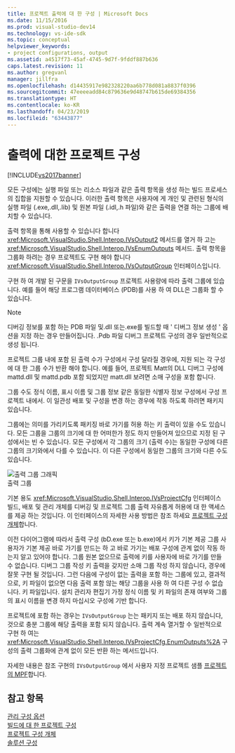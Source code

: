 ```yaml
---
title: 프로젝트 출력에 대 한 구성 | Microsoft Docs
ms.date: 11/15/2016
ms.prod: visual-studio-dev14
ms.technology: vs-ide-sdk
ms.topic: conceptual
helpviewer_keywords:
- project configurations, output
ms.assetid: a4517f73-45af-4745-9d7f-9fddf887b636
caps.latest.revision: 11
ms.author: gregvanl
manager: jillfra
ms.openlocfilehash: d14435917e982328220aa6b778d081a8837f0396
ms.sourcegitcommit: 47eeeeadd84c879636e9d48747b615de69384356
ms.translationtype: HT
ms.contentlocale: ko-KR
ms.lasthandoff: 04/23/2019
ms.locfileid: "63443877"
---
```

# <a name="project-configuration-for-output"></a>출력에 대한 프로젝트 구성
[!INCLUDE[vs2017banner](../../includes/vs2017banner.md)]

모든 구성에는 실행 파일 또는 리소스 파일과 같은 출력 항목을 생성 하는 빌드 프로세스의 집합을 지원할 수 있습니다. 이러한 출력 항목은 사용자에 게 개인 및 관련된 형식의 실행 파일 (.exe,.dll,.lib) 및 원본 파일 (.idl,.h 파일)와 같은 출력을 연결 하는 그룹에 배치할 수 있습니다.  
  
 출력 항목을 통해 사용할 수 있습니다 합니다 <xref:Microsoft.VisualStudio.Shell.Interop.IVsOutput2> 메서드를 열거 하 고는 <xref:Microsoft.VisualStudio.Shell.Interop.IVsEnumOutputs> 메서드. 출력 항목을 그룹화 하려는 경우 프로젝트도 구현 해야 합니다 <xref:Microsoft.VisualStudio.Shell.Interop.IVsOutputGroup> 인터페이스입니다.  
  
 구현 하 여 개발 된 구문을 `IVsOutputGroup` 프로젝트 사용량에 따라 출력 그룹에 있습니다. 예를 들어 해당 프로그램 데이터베이스 (PDB)를 사용 하 여 DLL은 그룹화 할 수 있습니다.  
  
> [!NOTE]
> 디버깅 정보를 포함 하는 PDB 파일 및.dll 또는.exe를 빌드할 때 ' 디버그 정보 생성 ' 옵션을 지정 하는 경우 만들어집니다. .Pdb 파일 디버그 프로젝트 구성의 경우 일반적으로 생성 됩니다.  
  
 프로젝트 그룹 내에 포함 된 출력 수가 구성에서 구성 달라질 경우에, 지원 되는 각 구성에 대 한 그룹 수가 반환 해야 합니다. 예를 들어, 프로젝트 Matt의 DLL 디버그 구성에 mattd.dll 및 mattd.pdb 포함 되었지만 matt.dll 보려면 소매 구성을 포함 합니다.  
  
 그룹 수도 정식 이름, 표시 이름 및 그룹 정보 같은 동일한 식별자 정보 구성에서 구성 프로젝트 내에서. 이 일관성 배포 및 구성을 변경 하는 경우에 작동 하도록 하려면 패키지 있습니다.  
  
 그룹에는 의미를 가리키도록 패키징 바로 가기를 허용 하는 키 출력이 있을 수도 있습니다. 모든 그룹을 그룹의 크기에 대 한 어떠한가 정도 하지 만들어져 있으므로 지정 된 구성에서는 빈 수 있습니다. 모든 구성에서 각 그룹의 크기 (출력 수)는 동일한 구성에 다른 그룹의 크기와에서 다를 수 있습니다. 이 다른 구성에서 동일한 그룹의 크기와 다른 수도 있습니다.  
  
 ![출력 그룹 그래픽](../../extensibility/internals/media/vsoutputgroups.gif "vsOutputGroups")  
출력 그룹  
  
 기본 용도 <xref:Microsoft.VisualStudio.Shell.Interop.IVsProjectCfg> 인터페이스 빌드, 배포 및 관리 개체를 디버깅 및 프로젝트 그룹 출력 자유롭게 허용에 대 한 액세스를 제공 하는 것입니다. 이 인터페이스의 자세한 사용 방법은 참조 하세요 [프로젝트 구성 개체](../../extensibility/internals/project-configuration-object.md)합니다.  
  
 이전 다이어그램에 따라서 출력 구성 (bD.exe 또는 b.exe)에서 키가 기본 제공 그룹 사용자가 기본 제공 바로 가기를 만드는 하 고 바로 가기는 배포 구성에 관계 없이 작동 하는지 알고 있어야 합니다. 그룹 원본 없으므로 출력에 키를 사용자에 바로 가기를 만들 수 없습니다. 디버그 그룹 작성 키 출력을 갖지만 소매 그룹 작성 하지 않습니다, 경우에 잘못 구현 될 것입니다. 그런 다음에 구성이 없는 출력을 포함 하는 그룹에 있고, 결과적으로, 키 파일이 없으면 다음 출력 포함 않는 해당 그룹을 사용 하 여 다른 구성 수 없습니다. 키 파일입니다. 설치 관리자 편집기 가정 정식 이름 및 키 파일의 존재 여부와 그룹의 표시 이름을 변경 하지 마십시오 구성에 기반 합니다.  
  
 프로젝트에 포함 하는 경우는 `IVsOutputGroup` 는는 패키지 또는 배포 하지 않습니다, 것으로 충분 그룹에 해당 출력을 포함 되지 않습니다. 출력 계속 열거할 수 일반적으로 구현 하 여는 <xref:Microsoft.VisualStudio.Shell.Interop.IVsProjectCfg.EnumOutputs%2A> 구성의 출력 그룹화에 관계 없이 모든 반환 하는 메서드입니다.  
  
 자세한 내용은 참조 구현의 `IVsOutputGroup` 에서 사용자 지정 프로젝트 샘플 [프로젝트의 MPF](http://mpfproj12.codeplex.com)합니다.  
  
## <a name="see-also"></a>참고 항목  
 [관리 구성 옵션](../../extensibility/internals/managing-configuration-options.md)   
 [빌드에 대 한 프로젝트 구성](../../extensibility/internals/project-configuration-for-building.md)   
 [프로젝트 구성 개체](../../extensibility/internals/project-configuration-object.md)   
 [솔루션 구성](../../extensibility/internals/solution-configuration.md)
